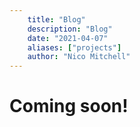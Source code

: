 ```yaml
---
    title: "Blog" 
    description: "Blog" 
    date: "2021-04-07" 
    aliases: ["projects"] 
    author: "Nico Mitchell" 
---
```

# Coming soon!